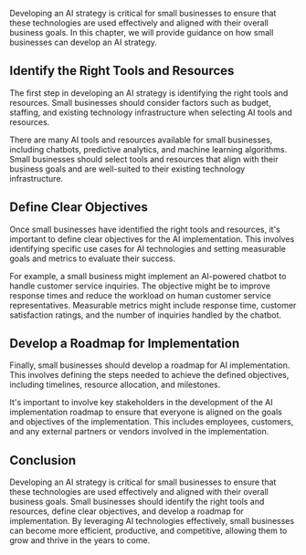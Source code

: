
Developing an AI strategy is critical for small businesses to ensure that these technologies are used effectively and aligned with their overall business goals. In this chapter, we will provide guidance on how small businesses can develop an AI strategy.

Identify the Right Tools and Resources
--------------------------------------

The first step in developing an AI strategy is identifying the right tools and resources. Small businesses should consider factors such as budget, staffing, and existing technology infrastructure when selecting AI tools and resources.

There are many AI tools and resources available for small businesses, including chatbots, predictive analytics, and machine learning algorithms. Small businesses should select tools and resources that align with their business goals and are well-suited to their existing technology infrastructure.

Define Clear Objectives
-----------------------

Once small businesses have identified the right tools and resources, it's important to define clear objectives for the AI implementation. This involves identifying specific use cases for AI technologies and setting measurable goals and metrics to evaluate their success.

For example, a small business might implement an AI-powered chatbot to handle customer service inquiries. The objective might be to improve response times and reduce the workload on human customer service representatives. Measurable metrics might include response time, customer satisfaction ratings, and the number of inquiries handled by the chatbot.

Develop a Roadmap for Implementation
------------------------------------

Finally, small businesses should develop a roadmap for AI implementation. This involves defining the steps needed to achieve the defined objectives, including timelines, resource allocation, and milestones.

It's important to involve key stakeholders in the development of the AI implementation roadmap to ensure that everyone is aligned on the goals and objectives of the implementation. This includes employees, customers, and any external partners or vendors involved in the implementation.

Conclusion
----------

Developing an AI strategy is critical for small businesses to ensure that these technologies are used effectively and aligned with their overall business goals. Small businesses should identify the right tools and resources, define clear objectives, and develop a roadmap for implementation. By leveraging AI technologies effectively, small businesses can become more efficient, productive, and competitive, allowing them to grow and thrive in the years to come.
